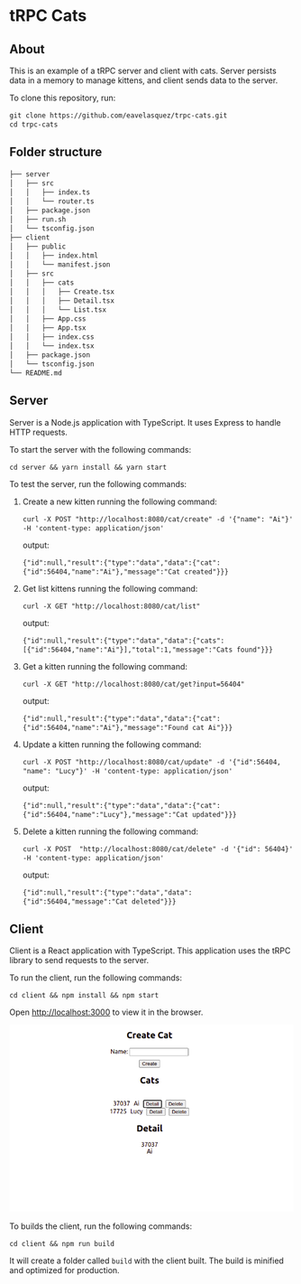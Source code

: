 # tRPC Cats

## About

This is an example of a tRPC server and client with cats. Server persists data in a memory to manage kittens, and client sends data to the server.

To clone this repository, run:

```
git clone https://github.com/eavelasquez/trpc-cats.git
cd trpc-cats
```

## Folder structure

```
├── server
│   ├── src
│   │   ├── index.ts
│   │   └── router.ts
│   ├── package.json
│   ├── run.sh
│   └── tsconfig.json
├── client
│   ├── public
│   │   ├── index.html
│   │   └── manifest.json
│   ├── src
│   │   ├── cats
│   │   │   ├── Create.tsx
│   │   │   ├── Detail.tsx
│   │   │   └── List.tsx
│   │   ├── App.css
│   │   ├── App.tsx
│   │   ├── index.css
│   │   └── index.tsx
│   ├── package.json
│   └── tsconfig.json
└── README.md
```

## Server

Server is a Node.js application with TypeScript. It uses Express to handle HTTP requests.

To start the server with the following commands:

```
cd server && yarn install && yarn start
```

To test the server, run the following commands:

1. Create a new kitten running the following command:
    ```
    curl -X POST "http://localhost:8080/cat/create" -d '{"name": "Ai"}' -H 'content-type: application/json'
    ```

    output:
    ```
    {"id":null,"result":{"type":"data","data":{"cat":{"id":56404,"name":"Ai"},"message":"Cat created"}}}
    ```

1. Get list kittens running the following command:
    ```
    curl -X GET "http://localhost:8080/cat/list"
    ```

    output:
    ```
    {"id":null,"result":{"type":"data","data":{"cats":[{"id":56404,"name":"Ai"}],"total":1,"message":"Cats found"}}}
    ```

1. Get a kitten running the following command:
    ```
    curl -X GET "http://localhost:8080/cat/get?input=56404"
    ```

    output:
    ```
    {"id":null,"result":{"type":"data","data":{"cat":{"id":56404,"name":"Ai"},"message":"Found cat Ai"}}}
    ```

1. Update a kitten running the following command:
    ```
    curl -X POST "http://localhost:8080/cat/update" -d '{"id":56404, "name": "Lucy"}' -H 'content-type: application/json'
    ```

    output:
    ```
    {"id":null,"result":{"type":"data","data":{"cat":{"id":56404,"name":"Lucy"},"message":"Cat updated"}}}
    ```

1. Delete a kitten running the following command:
    ```
    curl -X POST  "http://localhost:8080/cat/delete" -d '{"id": 56404}' -H 'content-type: application/json'
    ```

    output:
    ```
    {"id":null,"result":{"type":"data","data":{"id":56404,"message":"Cat deleted"}}}
    ```

## Client

Client is a React application with TypeScript. This application uses the tRPC library to send requests to the server.

To run the client, run the following commands:

```
cd client && npm install && npm start
```

Open [http://localhost:3000](http://localhost:3000) to view it in the browser.

![client-app](assets/client-app.png)

To builds the client, run the following commands:

```
cd client && npm run build
```

It will create a folder called `build` with the client built. The build is minified and optimized for production.
